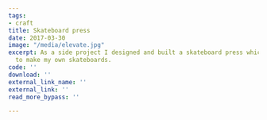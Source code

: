 ```yaml
---
tags:
- craft
title: Skateboard press
date: 2017-03-30
image: "/media/elevate.jpg"
excerpt: As a side project I designed and built a skateboard press which allowed me
  to make my own skateboards.
code: ''
download: ''
external_link_name: ''
external_link: ''
read_more_bypass: ''

---
```


